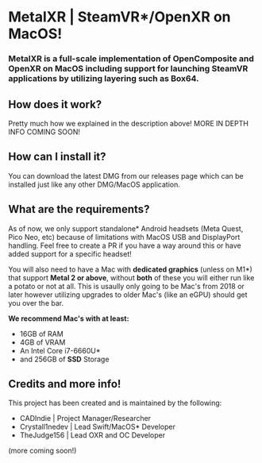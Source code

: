 # MetalXR | SteamVR*/OpenXR on MacOS!

### MetalXR is a full-scale implementation of OpenComposite and OpenXR on MacOS including support for launching SteamVR applications by utilizing layering such as Box64.

## How does it work?
Pretty much how we explained in the description above! MORE IN DEPTH INFO COMING SOON!

## How can I install it?
You can download the latest DMG from our releases page which can be installed just like any other DMG/MacOS application.

## What are the requirements?
As of now, we only support standalone* Android headsets (Meta Quest, Pico Neo, etc) because of limitations with MacOS USB and DisplayPort handling. Feel free to create a PR if you have a way around this or have added support for a specific headset!

You will also need to have a Mac with **dedicated graphics** (unless on M1*) that support **Metal 2 or above**, without **both** of these you will either run like a potato or not at all. This is usaully only going to be Mac's from 2018 or later however utilizing upgrades to older Mac's (like an eGPU) should get you over the bar.

**We recommend Mac's with at least:**
* 16GB of RAM
* 4GB of VRAM
* An Intel Core i7-6660U*
* and 256GB of **SSD** Storage

## Credits and more info!
This project has been created and is maintained by the following:
* CADIndie | Project Manager/Researcher
* Crystall1nedev | Lead Swift/MacOS* Developer
* TheJudge156 | Lead OXR and OC Developer

(more coming soon!)
